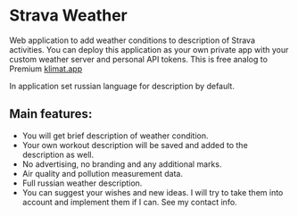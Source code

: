 # Strava Weather

Web application to add weather conditions to description of Strava activities. You can deploy this application as your own private app with your custom weather server and personal API tokens.
This is free analog to Premium [klimat.app](http://klimat.app)

In application set russian language for description by default.

## Main features:

* You will get brief description of weather condition.
* Your own workout description will be saved and added to the description as well.
* No advertising, no branding and any additional marks.
* Air quality and pollution measurement data.
* Full russian weather description.
* You can suggest your wishes and new ideas. I will try to take them into account and implement them if I can. See my contact info.
